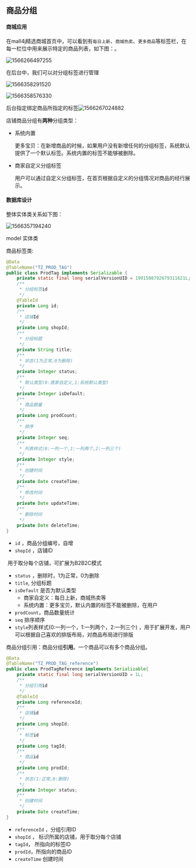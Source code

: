 ## 商品分组

#### 商城应用

在mall4j精选商城首页中，可以看到有`每日上新`、`商城热卖`、`更多商品`等标签栏，在每一栏位中用来展示特定的商品列表，如下图：。

![1566266497255](.\img\小程序-分组商品.png)

在后台中，我们可以对分组标签进行管理

![1566358291520](.\img\后台分组位置.png)



![1566358576330](.\img\后台新增标签.png)

后台指定绑定商品所指定的标签![1566267024882](.\img\后台-商品分组.png)



店铺商品分组有**两种**分组类型：

- 系统内置

  更多宝贝：在新增商品的时候，如果用户没有新增任何的分组标签，系统默认提供了一个默认标签。系统内置的标签不能够被删除。

- 商家自定义分组标签

   用户可以通过自定义分组标签，在首页根据自定义的分组情况对商品的经行展示。

#### 数据库设计

整体实体类关系如下图：

![1566357194240](.\img\分组管理数据库设计2.png)

model  实体类

商品标签类:

```java
@Data
@TableName("TZ_PROD_TAG")
public class ProdTag implements Serializable {
    private static final long serialVersionUID = 1991508792679311621L;
    /**
     * 分组标签id
     */
    @TableId
    private Long id;
    /**
     * 店铺Id
     */
    private Long shopId;
    /**
     * 分组标题
     */
    private String title;
    /**
     * 状态(1为正常,0为删除)
     */
    private Integer status;
    /**
     * 默认类型(0:商家自定义,1:系统默认类型)
     */
    private Integer isDefault;
    /**
     * 商品数量
     */
    private Long prodCount;
    /**
     * 排序
     */
    private Integer seq;
    /**
     * 列表样式(0:一列一个,1:一列两个,2:一列三个)
     */
    private Integer style;
    /**
     * 创建时间
     */
    private Date createTime;
    /**
     * 修改时间
     */
    private Date updateTime;
    /**
     * 删除时间
     */
    private Date deleteTime;
}

```

- `id` ，商品分组编号，自增
- `shopId` ，店铺ID

​       用于取分每个店铺，可扩展为B2B2C模式

- `status` ，删除时，1为正常，0为删除
- `title`, 分组标题
- `isDefault` 是否为默认类型
  - 商家自定义：每日上新，商城热卖等
  - 系统内置：更多宝贝，默认内置的标签不能被删除，在用户
- `prodCount`，商品数量统计
- `seq` 排序顺序
- `style`列表样式(0:一列一个，1:一列两个，2:一列三个) ，用于扩展开发，用户可以根据自己喜欢的排版布局，对商品布局进行排版

商品分组引用：商品分组**引用**。一个商品可以有多个商品分组。

```java
@Data
@TableName("TZ_PROD_TAG_reference")
public class ProdTagReference implements Serializable{
    private static final long serialVersionUID = 1L;
    /**
     * 分组引用id
     */
    @TableId
    private Long referenceId;
    /**
     * 店铺id
     */
    private Long shopId;
    /**
     * 标签id
     */
    private Long tagId;
    /**
     * 商品id
     */
    private Long prodId;
    /**
     * 状态(1:正常,0:删除)
     */
    private Integer status;
    /**
     * 创建时间
     */
    private Date createTime;
}		
```

- `referenceId` ，分组引用ID
- `shopId`  ， 标识所属的店铺，用于取分每个店铺
- `tagId`， 所指向的标签ID
- `prodId`，所指向的商品ID
- `createTime` 创建时间

